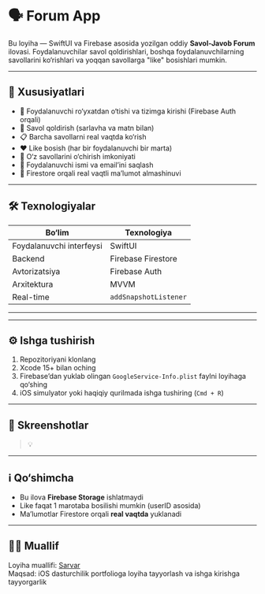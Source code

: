 # 🗣️ Forum App

Bu loyiha — SwiftUI va Firebase asosida yozilgan oddiy **Savol-Javob Forum** ilovasi. Foydalanuvchilar savol qoldirishlari, boshqa foydalanuvchilarning savollarini ko‘rishlari va yoqqan savollarga "like" bosishlari mumkin.

---

## 🚀 Xususiyatlari

- 🔐 Foydalanuvchi ro‘yxatdan o‘tishi va tizimga kirishi (Firebase Auth orqali)
- 📝 Savol qoldirish (sarlavha va matn bilan)
- 📋 Barcha savollarni real vaqtda ko‘rish
- ❤️ Like bosish (har bir foydalanuvchi bir marta)
- 🧹 O‘z savollarini o‘chirish imkoniyati
- 👤 Foydalanuvchi ismi va email’ini saqlash
- 🔄 Firestore orqali real vaqtli ma’lumot almashinuvi

---

## 🛠️ Texnologiyalar

| Bo‘lim        | Texnologiya           |
|---------------|------------------------|
| Foydalanuvchi interfeysi | SwiftUI         |
| Backend       | Firebase Firestore     |
| Avtorizatsiya | Firebase Auth          |
| Arxitektura   | MVVM                   |
| Real-time     | `addSnapshotListener`  |

---


---

## ⚙️ Ishga tushirish

1. Repozitoriyani klonlang
2. Xcode 15+ bilan oching
3. Firebase’dan yuklab olingan `GoogleService-Info.plist` faylni loyihaga qo‘shing
4. iOS simulyator yoki haqiqiy qurilmada ishga tushiring (`Cmd + R`)

---

## 📸 Skreenshotlar

> 💡 

---

## ℹ️ Qo‘shimcha

- Bu ilova **Firebase Storage** ishlatmaydi
- Like faqat 1 marotaba bosilishi mumkin (userID asosida)
- Ma’lumotlar Firestore orqali **real vaqtda** yuklanadi

---

## 👨‍💻 Muallif

Loyiha muallifi: [Sarvar](https://github.com/sarvarcoders)  
Maqsad: iOS dasturchilik portfolioga loyiha tayyorlash va ishga kirishga tayyorgarlik

